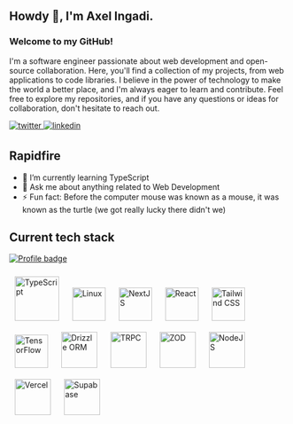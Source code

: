 
## Howdy 👋, I'm Axel Ingadi.


### Welcome to my GitHub!  
 I'm a software engineer passionate about web development and open-source collaboration. Here, you'll find a collection of my projects, from web applications to code libraries. I believe in the power of technology to make the world a better place, and I'm always eager to learn and contribute. Feel free to explore my repositories, and if you have any questions or ideas for collaboration, don't hesitate to reach out.  

<a href="https://twitter.com/ingadi_" target="_blank">
<img src=https://img.shields.io/badge/twitter-%2300acee.svg?&style=for-the-badge&logo=twitter&logoColor=white alt=twitter style="margin-bottom: 5px;" />
</a>
<a href="https://linkedin.com/in/ingadi" target="_blank">
<img src=https://img.shields.io/badge/linkedin-%231E77B5.svg?&style=for-the-badge&logo=linkedin&logoColor=white alt=linkedin style="margin-bottom: 5px;" />
</a>

## Rapidfire  
- 🌱 I’m currently learning TypeScript
- 💬 Ask me about anything related to Web Development
- ⚡ Fun fact: Before the computer mouse was known as a mouse, it was known as the turtle (we got really lucky there didn't we) 


## Current tech stack
[![Profile badge](https://www.codewars.com/users/ingadi/badges/small)](https://www.codewars.com/users/ingadi)
<div>  
<a title="TypeScript" href="https://www.typescriptlang.org/" target="_blank"><img style="margin: 10px" src="https://profilinator.rishav.dev/skills-assets/typescript-original.svg" alt="TypeScript" height="80" /></a>  
<a title="Linux (I use Arch btw)" href="https://www.linux.org/" target="_blank"><img style="margin: 10px" src="https://profilinator.rishav.dev/skills-assets/linux-original.svg" alt="Linux" height="60" /></a>  
<a title="NextJS" href="https://nextjs.org/" target="_blank"><img style="margin: 10px" src="https://profilinator.rishav.dev/skills-assets/nextjs.png" alt="NextJS" height="60" /></a>  
<a title="React" href="https://reactjs.org/" target="_blank"><img style="margin: 10px" src="https://profilinator.rishav.dev/skills-assets/react-original-wordmark.svg" alt="React" height="60" /></a>  
<a title="Tailwind CSS" href="https://www.tailwindcss.com/" target="_blank"><img style="margin: 10px" src="https://profilinator.rishav.dev/skills-assets/tailwindcss.svg" alt="Tailwind CSS" height="60" /></a>  
<a title="TensorFlow" href="https://www.tensorflow.org/" target="_blank"><img style="margin: 10px" src="https://profilinator.rishav.dev/skills-assets/tensorflow-icon.svg" alt="TensorFlow" height="60" /></a>  
<a title="Drizzle ORM" href="https://orm.drizzle.team/" target="_blank"><img style="margin: 10px" src="https://avatars.githubusercontent.com/u/108468352?s=200&v=4" alt="Drizzle ORM" height="65" /></a>
<a title="TRPC" href="https://trpc.io/" target="_blank"><img style="margin: 10px" src="https://avatars.githubusercontent.com/u/78011399?s=200&v=4" alt="TRPC" height="65" /></a>
<a title="Zod" href="https://zod.dev/" target="_blank"><img style="margin: 10px" src="https://zod.dev/logo.svg" alt="ZOD" height="65" /></a>
<a title="NodeJS" href="https://nodejs.org/" target="_blank"><img style="margin: 10px" src="https://avatars.githubusercontent.com/u/9950313?s=200&v=4" alt="NodeJS" height="65" /></a>
<a title="Vercel" href="https://vercel.com/" target="_blank"><img style="margin: 10px" src="https://avatars.githubusercontent.com/u/14985020?s=200&v=4" alt="Vercel" height="65" /></a>
<a title="Supabase" href="https://supabase.com/" target="_blank"><img style="margin: 10px" src="https://avatars.githubusercontent.com/u/54469796?s=200&v=4" alt="Supabase" height="65" /></a>

</div>  

<!--
**ingadi/ingadi** is a ✨ _special_ ✨ repository because its `README.md` (this file) appears on your GitHub profile.

Here are some ideas to get you started:

- 🔭 I’m currently working on ...
- 🌱 I’m currently learning ...
- 👯 I’m looking to collaborate on ...
- 🤔 I’m looking for help with ...
- 💬 Ask me about ...
- 📫 How to reach me: ...
- 😄 Pronouns: ...
- ⚡ Fun fact: ...
-->
